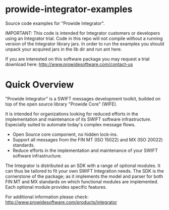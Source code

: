 prowide-integrator-examples
===========================

Source code examples for "Prowide Integrator". 

IMPORTANT: This code is intended for Integrator customers or developers using an Integrator trial. Code in this repo will not compile without a running version of the Integrator library jars. In order to run the examples you should unpack your acquired jars in the lib dir and run ant here.

If you are interested on this software package you may request a trial download here: http://www.prowidesoftware.com/contact-us


Quick Overview
==============

"Prowide Integrator" is a SWIFT messages development toolkit, builded on top of the open source library "Prowide Core" (WIFE).

It is intended for organizations looking for reduced efforts in the implementation and maintenance of its SWIFT software infrastructure. Especially suited to automate today's complex message flows.

* Open Source core component, no hidden lock-ins.
* Support all messages from the FIN MT (ISO 15022) and MX (ISO 20022) standards.
* Reduce efforts in the implementation and maintenance of your SWIFT software infrastructure.

The Integrator is distributed as an SDK with a range of optional modules. It can thus be tailored to fit your own SWIFT Integration needs. The SDK is the cornerstone of the package; as it implements the model and parser for both FIN MT and MX standards on which functional modules are implemented. Each optional module provides specific features.

For additional information please check: http://www.prowidesoftware.com/products/integrator

